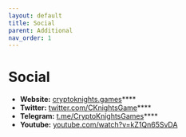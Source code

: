 ```yaml
---
layout: default
title: Social
parent: Additional
nav_order: 1
---
```

# Social

* **Website:** [cryptoknights.games](https://cryptoknights.games/)****
* **Twitter:** [twitter.com/CKnightsGame](https://twitter.com/CKnightsGame)****
* **Telegram:** [t.me/CryptoKnightsGames](https://t.me/CryptoKnightsGames)****
* **Youtube:** [youtube.com/watch?v=kZ1Qn65SvDA](https://www.youtube.com/watch?v=kZ1Qn65SvDA)
